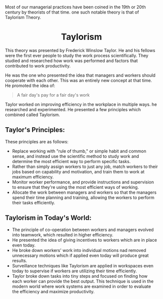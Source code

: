 Most of our managerial practices have been coined in the 19th or 20th century by theorists of that time. one such notable theory is that of Taylorism Theory.

<h1 align="center">Taylorism</h1>

This theory was presented by Frederick Winslow Taylor. He and his fellows were the first ever people to study the work process scientifically. They studied and researched how work was performed and factors that contributed to work productivity.

He was the one who presented the idea that managers and workers should cooperate with each other. This was an entirely new concept at that time. He promoted the idea of:

> A fair day's pay for a fair day's work

Taylor worked on improving efficiency in the workplace in multiple ways. he researched and experimented. He presented a few principles which combined called Taylorism. 


## Taylor's Principles:
These principles are as follows:

 - Replace working with "rule of thumb," or simple habit and common sense, and instead use the scientific method to study work and determine the most efficient way to perform specific tasks.
 - Rather than simply assign workers to just any job, match workers to their jobs based on capability and motivation, and train them to work at maximum efficiency.
 - Monitor worker performance, and provide instructions and supervision to ensure that they're using the most efficient ways of working.
 - Allocate the work between managers and workers so that the managers spend their time planning and training, allowing the workers to perform their tasks efficiently.

## Taylorism in Today's World:

 - The principle of co-operation between workers and managers evolved into teamwork, which resulted in higher efficiency.
 - He presented the idea of giving incentives to workers which are in place even today.
 - He broke down workers' work into individual motions nad removed unnecessary motions which if applied even today will produce great results.
 - Surveillance techniques like Taylorism are applied in workspaces even today to supervise if workers are utilizing their time efficiently.
 - Taylor broke down tasks into tiny steps and focused on finding how each worker can provide the best output. This technique is used in the modern world where work systems are examined in order to evaluate the efficiency and maximize productivity.
